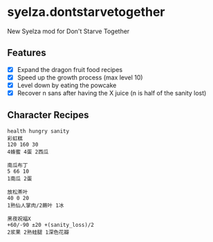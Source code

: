 # syelza.dontstarvetogether

New Syelza mod for Don't Starve Together

## Features

- [x] Expand the dragon fruit food recipes
- [x] Speed up the growth process (max level 10)
- [x] Level down by eating the powcake
- [x] Recover n sans after having the X juice (n is half of the sanity lost)

## Character Recipes

```
health hungry sanity
彩虹糕
120 160 30
4蜂蜜 4蛋 2西瓜

南瓜布丁
5 66 10
1南瓜 2蛋

放松茶叶
40 0 20
1熟仙人掌肉/2蕨叶 1冰

黑夜祝福X
+60/-90 ±20 +(sanity_loss)/2
2浆果 2熟蛙腿 1深色花瓣
```